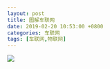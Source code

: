 ```yaml
---
layout: post
title: 图解车联网
date: 2019-02-20 10:53:00 +0800
categories: 车联网
tags: [车联网,物联网]
---
```


![](http://mcace.me/assets/images/2019/v2x-map/v2x-map.jpg)